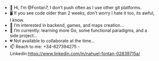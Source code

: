 - 👋 Hi, I’m @Fontan7, I don't push often as I use other git platforms.
- 🖥️ If you see code older than 2 weeks, don't worry I hate it too, its awful, I know.
- 👀 I’m interested in backend, games, and maps creation...
- 🌱 I’m currently: learning more Go, some functional paradigms, and a side project...
- 💔 Not available to collaborate at the time...
- 📫 Reach to me: +34-627394275 -Linkedin:https://www.linkedin.com/in/nahuel-fontan-02839715a/

<!---
Fontan7/Fontan7 is a ✨ special ✨ repository because its `README.md` (this file) appears on your GitHub profile.
You can click the Preview link to take a look at your changes.
--->

